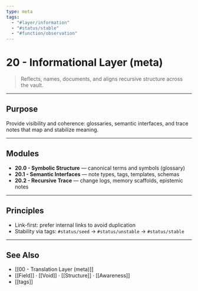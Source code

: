 ```yaml
---
type: meta
tags:
  - "#layer/information"
  - "#status/stable"
  - "#function/observation"
---
```


# 20 - Informational Layer (meta)

> Reflects, names, documents, and aligns recursive structure across the vault.

---

## Purpose

Provide visibility and coherence: glossaries, semantic interfaces, and trace notes that map and stabilize meaning.

---

## Modules

- **20.0 - Symbolic Structure** — canonical terms and symbols (glossary)
- **20.1 - Semantic Interfaces** — note types, tags, templates, schemas
- **20.2 - Recursive Trace** — change logs, memory scaffolds, epistemic notes

---

## Principles

- Link-first: prefer internal links to avoid duplication
- Stability via tags: `#status/seed` → `#status/unstable` → `#status/stable`

---

## See Also

- [[00 - Translation Layer (meta)]]
- [[Field]] · [[Void]] · [[Structure]] · [[Awareness]]
- [[tags]]
